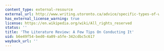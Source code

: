 ```yaml
---
content_type: external-resource
external_url: http://www.writing.utoronto.ca/advice/specific-types-of-writing/literature-review
has_external_license_warning: true
license: https://en.wikipedia.org/wiki/All_rights_reserved
status: ''
title: 'The Literature Review: A Few Tips On Conducting It'
uid: b6e49f54-bed0-4a09-a5fe-342cdbc5c617
wayback_url: ''
---
```

